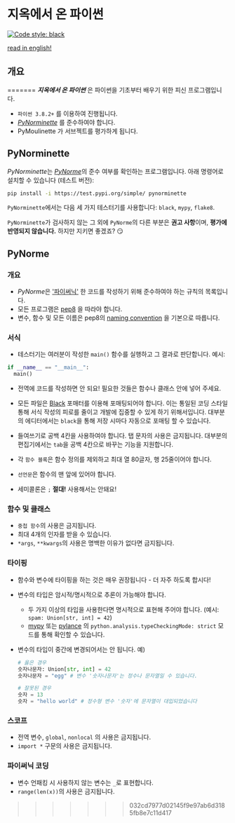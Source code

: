 # 지옥에서 온 파이썬

[![Code style: black](https://img.shields.io/badge/code%20style-black-000000.svg)](https://github.com/psf/black)

[read in english!](./README.en.md)

## 개요

=======
**_지옥에서 온 파이썬_** 은 파이썬을 기초부터 배우기 위한 피신 프로그램입니다.

- `파이썬 3.8.2+` 를 이용하여 진행됩니다.
- [_PyNorminette_](#pynorminette) 를 준수하여야 합니다.
- PyMoulinette 가 서브젝트를 평가하게 됩니다.

## PyNorminette

*PyNorminette*는 [_PyNorme_](#PyNorme)의 준수 여부를 확인하는 프로그램입니다.
아래 명령어로 설치할 수 있습니다 (테스트 버전):

```bash
pip install -i https://test.pypi.org/simple/ pynorminette
```

`PyNorminette`에서는 다음 세 가지 테스터기를 사용합니다: `black`, `mypy`, `flake8`.

`PyNorminette`가 검사하지 않는 그 외에 `PyNorme`의 다른 부분은 **권고 사항**이며,
**평가에 반영되지 않습니다.** 하지만 지키면 좋겠죠? :smirk:

## PyNorme

### 개요

- *PyNorme*은 ['파이써닉'](https://blex.me/@baealex/pythonic이란-무엇인가)
  한 코드를 작성하기 위해 준수하여야 하는 규칙의 목록입니다.
- 모든 프로그램은 [pep8](https://www.python.org/dev/peps/pep-0008/)
  을 따라야 합니다.
- 변수, 함수 및 모든 이름은 pep8의 [naming convention](https://www.python.org/dev/peps/pep-0008/#id35)
  을 기본으로 따릅니다.

### 서식

- 테스터기는 여러분이 작성한 `main()` 함수를 실행하고 그 결과로 판단합니다. 예시:

```python
if __name__ == "__main__":
  main()
```

- 전역에 코드를 작성하면 안 되요! 필요한 것들은 함수나 클래스 안에 넣어 주세요.

- 모든 파일은 [Black](https://github.com/psf/black)
  포매터를 이용해 포매팅되어야 합니다. 이는 통일된 코딩 스타일 통해 서식 작성의 피로를 줄이고 개발에 집중할 수 있게 하기 위해서입니다. 대부분의 에디터에서는 `black`을 통해 저장 시마다 자동으로 포매팅 할 수 있습니다.
- 들여쓰기로 공백 4칸을 사용하여야 합니다. 탭 문자의 사용은 금지됩니다.
  대부분의 편집기에서는 `tab`을 공백 4칸으로 바꾸는 기능을 지원합니다.
- 각 `함수 블록`은 함수 정의를 제외하고 최대 열 80글자, 행 25줄이어야 합니다.
- `선언문`은 함수의 맨 앞에 있어야 합니다.
- 세미콜론은 `;` **절대!** 사용해서는 안돼요!

### 함수 및 클래스

- `중첩 함수`의 사용은 금지됩니다.
- 최대 4개의 인자를 받을 수 있습니다.
- `*args`, `**kwargs`의 사용은 명백한 이유가 없다면 금지됩니다.

### 타이핑

- 함수와 변수에 타이핑을 하는 것은 매우 권장됩니다 - 더 자주 하도록 합시다!
- 변수의 타입은 암시적/명시적으로 추론이 가능해야 합니다.
  - 두 가지 이상의 타입을 사용한다면 명시적으로 표현해 주어야 합니다.
    (예시: `spam: Union[str, int] = 42`)
  - [mypy](https://github.com/python/mypy) 또는 [pylance](https://marketplace.visualstudio.com/items?itemName=ms-python.vscode-pylance) 의 `python.analysis.typeCheckingMode: strict` 모드를 통해 확인할 수 있습니다.
- 변수의 타입이 중간에 변경되어서는 안 됩니다. 예)

  ```python
  # 옳은 경우
  숫자나문자: Union[str, int] = 42
  숫자나문자 = "egg" # 변수 '숫자나문자'는 정수나 문자열일 수 있습니다.

  # 잘못된 경우
  숫자 = 13
  숫자 = "hello world" # 정수형 변수 '숫자'에 문자열이 대입되었습니다
  ```

### 스코프

- 전역 변수, `global`, `nonlocal` 의 사용은 금지됩니다.
- `import *` 구문의 사용은 금지됩니다.

### 파이써닉 코딩

- 변수 언패킹 시 사용하지 않는 변수는 `_`로 표현합니다.
- `range(len(x))`의 사용은 금지됩니다.
>>>>>>> 032cd7977d02145f9e97ab6d3185fb8e7c11d417
